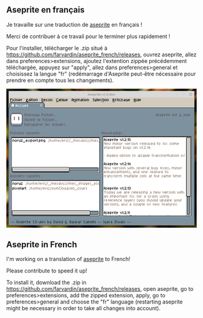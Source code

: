 

## Aseprite en français 

Je travaille sur une traduction de [aseprite](https://github.com/aseprite/aseprite) en français !

Merci de contribuer à ce travail pour le terminer plus rapidement !

Pour l'installer, télécharger le .zip situé à https://github.com/farvardin/aseprite_french/releases, ouvrez aseprite, allez dans preferences>extensions, ajoutez l'extention zippée précédemment téléchargée, appuyez sur "apply", allez dans preferences>general et choisissez la langue "fr" (redémarrage d'Aseprite peut-être nécessaire pour prendre en compte tous les changements).

![](aseprite_fr.png)

## Aseprite in French 

I'm working on a translation of [aseprite](https://github.com/aseprite/aseprite) to French!

Please contribute to speed it up!

To install it, download the .zip in https://github.com/farvardin/aseprite_french/releases, open aseprite, go to preferences>extensions, add the zipped extension, apply, go to preferences>general and choose the "fr" language (restarting aseprite might be necessary in order to take all changes into account). 


